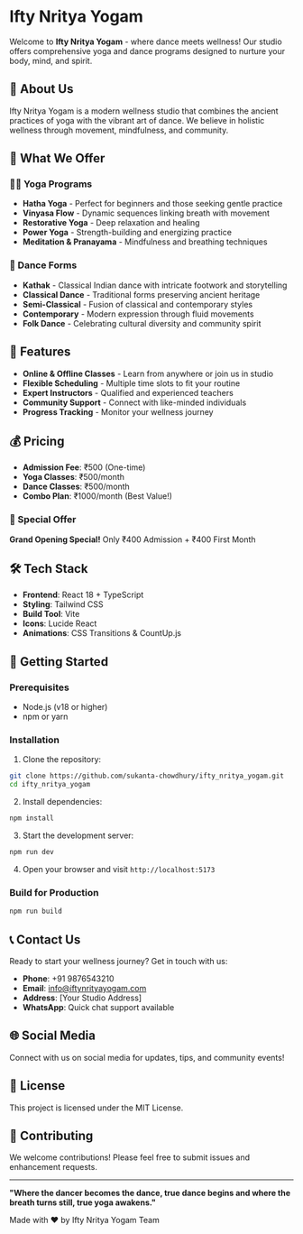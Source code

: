 # Ifty Nritya Yogam

Welcome to **Ifty Nritya Yogam** - where dance meets wellness! Our studio offers comprehensive yoga and dance programs designed to nurture your body, mind, and spirit.

## 🌟 About Us

Ifty Nritya Yogam is a modern wellness studio that combines the ancient practices of yoga with the vibrant art of dance. We believe in holistic wellness through movement, mindfulness, and community.

## 🎯 What We Offer

### 🧘‍♀️ Yoga Programs
- **Hatha Yoga** - Perfect for beginners and those seeking gentle practice
- **Vinyasa Flow** - Dynamic sequences linking breath with movement
- **Restorative Yoga** - Deep relaxation and healing
- **Power Yoga** - Strength-building and energizing practice
- **Meditation & Pranayama** - Mindfulness and breathing techniques

### 💃 Dance Forms
- **Kathak** - Classical Indian dance with intricate footwork and storytelling
- **Classical Dance** - Traditional forms preserving ancient heritage
- **Semi-Classical** - Fusion of classical and contemporary styles
- **Contemporary** - Modern expression through fluid movements
- **Folk Dance** - Celebrating cultural diversity and community spirit

## 📱 Features

- **Online & Offline Classes** - Learn from anywhere or join us in studio
- **Flexible Scheduling** - Multiple time slots to fit your routine
- **Expert Instructors** - Qualified and experienced teachers
- **Community Support** - Connect with like-minded individuals
- **Progress Tracking** - Monitor your wellness journey

## 💰 Pricing

- **Admission Fee**: ₹500 (One-time)
- **Yoga Classes**: ₹500/month
- **Dance Classes**: ₹500/month
- **Combo Plan**: ₹1000/month (Best Value!)

### 🎉 Special Offer
**Grand Opening Special!** Only ₹400 Admission + ₹400 First Month

## 🛠️ Tech Stack

- **Frontend**: React 18 + TypeScript
- **Styling**: Tailwind CSS
- **Build Tool**: Vite
- **Icons**: Lucide React
- **Animations**: CSS Transitions & CountUp.js

## 🚀 Getting Started

### Prerequisites
- Node.js (v18 or higher)
- npm or yarn

### Installation

1. Clone the repository:
```bash
git clone https://github.com/sukanta-chowdhury/ifty_nritya_yogam.git
cd ifty_nritya_yogam
```

2. Install dependencies:
```bash
npm install
```

3. Start the development server:
```bash
npm run dev
```

4. Open your browser and visit `http://localhost:5173`

### Build for Production

```bash
npm run build
```

## 📞 Contact Us

Ready to start your wellness journey? Get in touch with us:

- **Phone**: +91 9876543210
- **Email**: info@iftynrityayogam.com
- **Address**: [Your Studio Address]
- **WhatsApp**: Quick chat support available

## 🌐 Social Media

Connect with us on social media for updates, tips, and community events!

## 📄 License

This project is licensed under the MIT License.

## 🤝 Contributing

We welcome contributions! Please feel free to submit issues and enhancement requests.

---

**"Where the dancer becomes the dance, true dance begins and where the breath turns still, true yoga awakens."**

Made with ❤️ by Ifty Nritya Yogam Team
